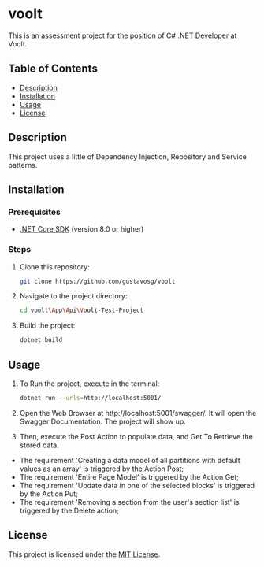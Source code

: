 # voolt

This is an assessment project for the position of C# .NET Developer at Voolt.

## Table of Contents

- [Description](#description)
- [Installation](#installation)
- [Usage](#usage)
- [License](#license)

## Description

This project uses a little of Dependency Injection, Repository and Service patterns. 

## Installation

### Prerequisites

- [.NET Core SDK](https://dotnet.microsoft.com/download) (version 8.0 or higher)

### Steps

1. Clone this repository:

   ```bash
   git clone https://github.com/gustavosg/voolt

   ```

2. Navigate to the project directory:

   ```bash
   cd voolt\App\Api\Voolt-Test-Project
   ```

3. Build the project:

   ```bash
   dotnet build
   ```

## Usage

1. To Run the project, execute in the terminal: 

   ```bash
   dotnet run --urls=http://localhost:5001/
   ```

2. Open the Web Browser at http://localhost:5001/swagger/. It will open the Swagger Documentation.
The project will show up. 

3. Then, execute the Post Action to populate data, and Get To Retrieve the stored data. 

* The requirement 'Creating a data model of all partitions with default values as an array' is triggered by the Action Post;
* The requirement 'Entire Page Model' is triggered by the Action Get;
* The requirement 'Update data in one of the selected blocks' is triggered by the Action Put;
* The requirement 'Removing a section from the user's section list' is triggered by the Delete action;

## License

This project is licensed under the [MIT License](https://mit-license.org/).
